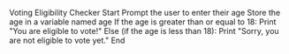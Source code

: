 Voting Eligibility Checker
Start
Prompt the user to enter their age
Store the age in a variable named age
If the age is greater than or equal to 18:
Print "You are eligible to vote!"
Else (if the age is less than 18):
Print "Sorry, you are not eligible to vote yet."
End